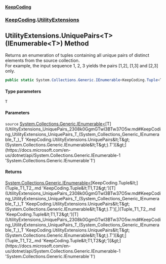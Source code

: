 #### [KeepCoding](index.md 'index')
### [KeepCoding](KeepCoding.md 'KeepCoding').[UtilityExtensions](UtilityExtensions.md 'KeepCoding.UtilityExtensions')
## UtilityExtensions.UniquePairs&lt;T&gt;(IEnumerable&lt;T&gt;) Method
Returns an enumeration of tuples containing all unique pairs of distinct elements from the source collection.  
For example, the input sequence 1, 2, 3 yields the pairs [1,2], [1,3] and [2,3] only.
```csharp
public static System.Collections.Generic.IEnumerable<KeepCoding.Tuple<T,T>> UniquePairs<T>(this System.Collections.Generic.IEnumerable<T> source);
```
#### Type parameters
<a name='KeepCoding_UtilityExtensions_UniquePairs_T_(System_Collections_Generic_IEnumerable_T_)_T'></a>
`T`  
  
#### Parameters
<a name='KeepCoding_UtilityExtensions_UniquePairs_T_(System_Collections_Generic_IEnumerable_T_)_source'></a>
`source` [System.Collections.Generic.IEnumerable&lt;](https://docs.microsoft.com/en-us/dotnet/api/System.Collections.Generic.IEnumerable-1 'System.Collections.Generic.IEnumerable`1')[T](UtilityExtensions_UniquePairs_2308k0GgmGTwl3BTw37O5w.md#KeepCoding_UtilityExtensions_UniquePairs_T_(System_Collections_Generic_IEnumerable_T_)_T 'KeepCoding.UtilityExtensions.UniquePairs&lt;T&gt;(System.Collections.Generic.IEnumerable&lt;T&gt;).T')[&gt;](https://docs.microsoft.com/en-us/dotnet/api/System.Collections.Generic.IEnumerable-1 'System.Collections.Generic.IEnumerable`1')  
  
#### Returns
[System.Collections.Generic.IEnumerable&lt;](https://docs.microsoft.com/en-us/dotnet/api/System.Collections.Generic.IEnumerable-1 'System.Collections.Generic.IEnumerable`1')[KeepCoding.Tuple&lt;](Tuple_T1_T2_.md 'KeepCoding.Tuple&lt;T1,T2&gt;')[T](UtilityExtensions_UniquePairs_2308k0GgmGTwl3BTw37O5w.md#KeepCoding_UtilityExtensions_UniquePairs_T_(System_Collections_Generic_IEnumerable_T_)_T 'KeepCoding.UtilityExtensions.UniquePairs&lt;T&gt;(System.Collections.Generic.IEnumerable&lt;T&gt;).T')[,](Tuple_T1_T2_.md 'KeepCoding.Tuple&lt;T1,T2&gt;')[T](UtilityExtensions_UniquePairs_2308k0GgmGTwl3BTw37O5w.md#KeepCoding_UtilityExtensions_UniquePairs_T_(System_Collections_Generic_IEnumerable_T_)_T 'KeepCoding.UtilityExtensions.UniquePairs&lt;T&gt;(System.Collections.Generic.IEnumerable&lt;T&gt;).T')[&gt;](Tuple_T1_T2_.md 'KeepCoding.Tuple&lt;T1,T2&gt;')[&gt;](https://docs.microsoft.com/en-us/dotnet/api/System.Collections.Generic.IEnumerable-1 'System.Collections.Generic.IEnumerable`1')  
